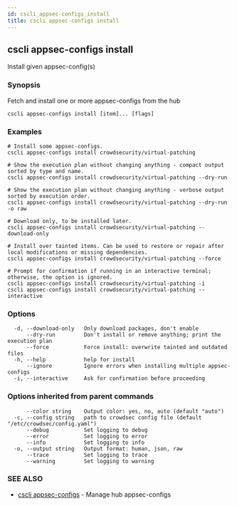 ```yaml
---
id: cscli_appsec-configs_install
title: cscli appsec-configs install
---
```

## cscli appsec-configs install

Install given appsec-config(s)

### Synopsis

Fetch and install one or more appsec-configs from the hub

```
cscli appsec-configs install [item]... [flags]
```

### Examples

```
# Install some appsec-configs.
cscli appsec-configs install crowdsecurity/virtual-patching

# Show the execution plan without changing anything - compact output sorted by type and name.
cscli appsec-configs install crowdsecurity/virtual-patching --dry-run

# Show the execution plan without changing anything - verbose output sorted by execution order.
cscli appsec-configs install crowdsecurity/virtual-patching --dry-run -o raw

# Download only, to be installed later.
cscli appsec-configs install crowdsecurity/virtual-patching --download-only

# Install over tainted items. Can be used to restore or repair after local modifications or missing dependencies.
cscli appsec-configs install crowdsecurity/virtual-patching --force

# Prompt for confirmation if running in an interactive terminal; otherwise, the option is ignored.
cscli appsec-configs install crowdsecurity/virtual-patching -i
cscli appsec-configs install crowdsecurity/virtual-patching --interactive
```

### Options

```
  -d, --download-only   Only download packages, don't enable
      --dry-run         Don't install or remove anything; print the execution plan
      --force           Force install: overwrite tainted and outdated files
  -h, --help            help for install
      --ignore          Ignore errors when installing multiple appsec-configs
  -i, --interactive     Ask for confirmation before proceeding
```

### Options inherited from parent commands

```
      --color string    Output color: yes, no, auto (default "auto")
  -c, --config string   path to crowdsec config file (default "/etc/crowdsec/config.yaml")
      --debug           Set logging to debug
      --error           Set logging to error
      --info            Set logging to info
  -o, --output string   Output format: human, json, raw
      --trace           Set logging to trace
      --warning         Set logging to warning
```

### SEE ALSO

* [cscli appsec-configs](/cscli/cscli_appsec-configs.md)	 - Manage hub appsec-configs

